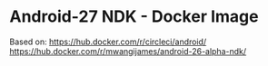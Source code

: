 # Android-27 NDK - Docker Image

Based on:
https://hub.docker.com/r/circleci/android/
https://hub.docker.com/r/mwangijames/android-26-alpha-ndk/